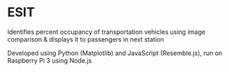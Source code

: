 # ESIT

Identifies percent occupancy of transportation vehicles using image comparison & displays it to passengers in next station

Developed using Python (Matplotlib) and JavaScript (Resemble.js), run on Raspberry Pi 3 using Node.js

